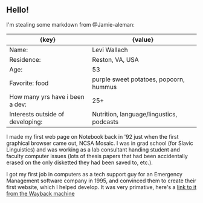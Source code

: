 ## Hello!

I'm stealing some markdown from @Jamie-aleman:

| {key}                            | {value}                                  |
| -------------------------------- | ---------------------------------------- |
| Name:                            | Levi Wallach                             |
| Residence:                       | Reston, VA, USA                          |
| Age:                             | 53                                       |
| Favorite: food                   | purple sweet potatoes, popcorn, hummus   |
| How many yrs have i been a dev:  | 25+                                      |
| Interests outside of developing: | Nutrition, language/lingustics, podcasts |

I made my first web page on Notebook back in '92 just when the first graphical browser came out, NCSA Mosaic.  I was in grad school (for Slavic Linguistics) and was working as a lab consultant handing student and faculty computer issues (lots of thesis papers that had been accidentally erased on the only disketted they had been saved to, etc.).

I got my first job in computers as a tech support guy for an Emergency Management software company in 1995, and convinced them to create their first website, which I helped develop.  It was very primative, here's a [link to it from the Wayback machine](http://www.yahoo.com)
